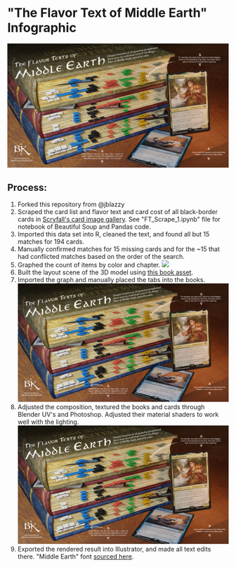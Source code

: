 # "The Flavor Text of Middle Earth" Infographic

![](https://github.com/bennkeel/LOTR/blob/master/Infographic_V01.png)

## Process:
1.  Forked this repository from @jblazzy
2.  Scraped the card list and flavor text and card cost of all black-border cards in [Scryfall's card image gallery](https://scryfall.com/sets/ltr?order=set&as=grid). See "FT_Scrape_1.ipynb" file for notebook of Beautiful Soup and Pandas code.
3. Imported this data set into R, cleaned the text, and found all but 15 matches for 194 cards.
4.  Manually confirmed matches for 15 missing cards and for the ~15 that had conflicted matches based on the order of the search.
5.  Graphed the count of items by color and chapter.
![](https://github.com/bennkeel/LOTR/blob/master/images/Infographic_V01.png)
6.  Built the layout scene of the 3D model using [this book asset](https://sketchfab.com/3d-models/book-28e028e981604aacb25766852aa279ed).
7.  Imported the graph and manually placed the tabs into the books.
![](https://github.com/bennkeel/LOTR/blob/master/Infographic_V01.png)
9.  Adjusted the composition, textured the books and cards through Blender UV's and Photoshop. Adjusted their material shaders to work well with the lighting.
![](https://github.com/bennkeel/LOTR/blob/master/Infographic_V01.png)
10.  Exported the rendered result into Illustrator, and made all text edits there. "Middle Earth" font [sourced here](https://www.fontspace.com/category/lord-of-the-rings).
